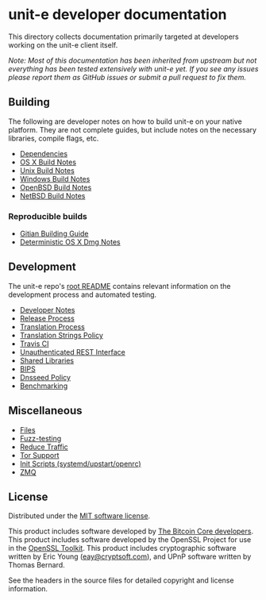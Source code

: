 # unit-e developer documentation

This directory collects documentation primarily targeted at developers working
on the unit-e client itself.

*Note: Most of this documentation has been inherited from upstream but not
everything has been tested extensively with unit-e yet. If you see any issues
please report them as GitHub issues or submit a pull request to fix them.*

## Building

The following are developer notes on how to build unit-e on your native
platform. They are not complete guides, but include notes on the necessary
libraries, compile flags, etc.

- [Dependencies](dependencies.md)
- [OS X Build Notes](build-osx.md)
- [Unix Build Notes](build-unix.md)
- [Windows Build Notes](build-windows.md)
- [OpenBSD Build Notes](build-openbsd.md)
- [NetBSD Build Notes](build-netbsd.md)

### Reproducible builds

- [Gitian Building Guide](gitian-building.md)
- [Deterministic OS X Dmg Notes](README_osx.md)

## Development

The unit-e repo's [root README](/README.md) contains relevant information on the
development process and automated testing.

- [Developer Notes](developer-notes.md)
- [Release Process](release-process.md)
- [Translation Process](translation_process.md)
- [Translation Strings Policy](translation_strings_policy.md)
- [Travis CI](travis-ci.md)
- [Unauthenticated REST Interface](REST-interface.md)
- [Shared Libraries](shared-libraries.md)
- [BIPS](bips.md)
- [Dnsseed Policy](dnsseed-policy.md)
- [Benchmarking](benchmarking.md)

## Miscellaneous

- [Files](files.md)
- [Fuzz-testing](fuzzing.md)
- [Reduce Traffic](reduce-traffic.md)
- [Tor Support](tor.md)
- [Init Scripts (systemd/upstart/openrc)](init.md)
- [ZMQ](zmq.md)

## License

Distributed under the [MIT software license](/COPYING).

This product includes software developed by [The Bitcoin Core
developers](https://github.com/bitcoin/bitcoin). This product includes software
developed by the OpenSSL Project for use in the [OpenSSL
Toolkit](https://www.openssl.org/). This product includes cryptographic software
written by Eric Young ([eay@cryptsoft.com](mailto:eay@cryptsoft.com)), and UPnP
software written by Thomas Bernard.

See the headers in the source files for detailed copyright and license
information.
